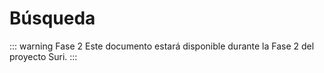 # Búsqueda

::: warning Fase 2
Este documento estará disponible durante la Fase 2 del proyecto Suri.
:::